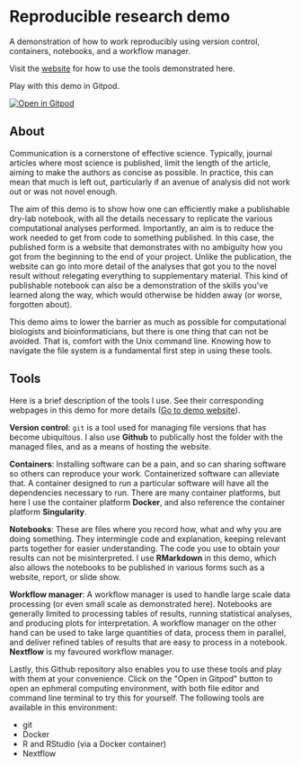 # Reproducible research demo

A demonstration of how to work reproducibly using version control, containers, notebooks, and a workflow manager.

Visit the [website](https://mahesh-panchal.github.io/reproducible-research/) for how to use the tools demonstrated here.

Play with this demo in Gitpod.

[![Open in Gitpod](https://gitpod.io/button/open-in-gitpod.svg)](https://gitpod.io/#https://github.com/mahesh-panchal/reproducible-research)

## About

Communication is a cornerstone of effective science. Typically, journal articles where most science is published,
limit the length of the article, aiming to make the authors as concise as possible. In practice, this can mean
that much is left out, particularly if an avenue of analysis did not work out or was not novel enough. 

The aim of this demo is to show how one can efficiently make a publishable dry-lab notebook, with all the details
necessary to replicate the various computational analyses performed. Importantly, an aim is to reduce the work 
needed to get from code to something published. In this case, the published form is a website that demonstrates
with no ambiguity how you got from the beginning to the end of your project. Unlike the publication, the website
can go into more detail of the analyses that got you to the novel result without relegating everything to
supplementary material. This kind of publishable notebook can also be a demonstration of the skills you've 
learned along the way, which would otherwise be hidden away (or worse, forgotten about).

This demo aims to lower the barrier as much as possible for computational biologists and bioinformaticians, 
but there is one thing that can not be avoided. That is, comfort with the Unix command line. Knowing how to 
navigate the file system is a fundamental first step in using these tools. 

## Tools

Here is a brief description of the tools I use. See their corresponding webpages in this demo for more details 
([Go to demo website](https://mahesh-panchal.github.io/reproducible-research/)). 

**Version control**: `git` is a tool used for managing file versions that has become ubiquitous. I also use **Github**
to publically host the folder with the managed files, and as a means of hosting the website. 

**Containers**: Installing software can be a pain, and so can sharing software so others can reproduce your work. 
Containerized software can alleviate that. A container designed to run a particular software will have all 
the dependencies necessary to run. There are many container platforms, but here I use the container platform 
**Docker**, and also reference the container platform **Singularity**.

**Notebooks**: These are files where you record how, what and why you are doing something. They intermingle
code and explanation, keeping relevant parts together for easier understanding. The code you use to 
obtain your results can not be misinterpreted. I use **RMarkdown** in this demo, which also allows the notebooks
to be published in various forms such as a website, report, or slide show. 

**Workflow manager**: A workflow manager is used to handle large scale data processing (or even small scale
as demonstrated here). Notebooks are generally limited to processing tables of results, running statistical 
analyses, and producing plots for interpretation. A workflow manager on the other hand can be used to take 
large quantities of data, process them in parallel, and deliver refined tables of results that are easy to 
process in a notebook. **Nextflow** is my favoured workflow manager.

Lastly, this Github repository also enables you to use these tools and play with them at your convenience.
Click on the "Open in Gitpod" button to open an ephmeral computing environment, with both file editor and 
command line terminal to try this for yourself. The following tools are available in this environment:

- git
- Docker
- R and RStudio (via a Docker container)
- Nextflow